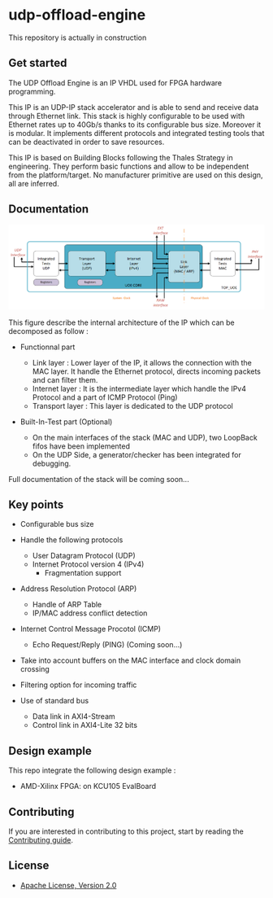 # udp-offload-engine

This repository is actually in construction

## Get started

The UDP Offload Engine is an IP VHDL used for FPGA hardware programming.

This IP is an UDP-IP stack accelerator and is able to send and receive data through Ethernet link.
This stack is highly configurable to be used with Ethernet rates up to 40Gb/s thanks to its configurable bus size.
Moreover it is modular. It implements different protocols and integrated testing tools that can be deactivated in order to save resources.

This IP is based on Building Blocks following the Thales Strategy in engineering. They perform basic functions and allow to be independent from the platform/target.
No manufacturer primitive are used on this design, all are inferred.

## Documentation

![uoe](https://github.com/ThalesGroup/udp-offload-engine/blob/master/docs/schematics/UOE_functinnal_scheme.png)

This figure describe the internal architecture of the IP which can be decomposed as follow :

* Functionnal part

  * Link layer : Lower layer of the IP, it allows the connection with the MAC layer. It handle the Ethernet protocol, directs incoming packets and can filter them.
  * Internet layer : It is the intermediate layer which handle the IPv4 Protocol and a part of ICMP Protocol (Ping)
  * Transport layer : This layer is dedicated to the UDP protocol
  
* Built-In-Test part (Optional)

  * On the main interfaces of the stack (MAC and UDP), two LoopBack fifos have been implemented
  * On the UDP Side, a generator/checker has been integrated for debugging.

Full documentation of the stack will be coming soon...

## Key points

* Configurable bus size

* Handle the following protocols

  * User Datagram Protocol (UDP)
  * Internet Protocol version 4 (IPv4)
    * Fragmentation support
    
* Address Resolution Protocol (ARP)

  * Handle of ARP Table
  * IP/MAC address conflict detection

* Internet Control Message Procotol (ICMP)

  * Echo Request/Reply (PING) (Coming soon...)
  
* Take into account buffers on the MAC interface and clock domain crossing

* Filtering option for incoming traffic

* Use of standard bus

  * Data link in AXI4-Stream 
  * Control link in AXI4-Lite 32 bits
  
## Design example

This repo integrate the following design example :

* AMD-Xilinx FPGA: on KCU105 EvalBoard
  
## Contributing

If you are interested in contributing to this project, start by reading the [Contributing guide](/CONTRIBUTING.md).

## License

* [Apache License, Version 2.0](https://github.com/ThalesGroup/udp-offload-engine/blob/master/LICENSE) 
